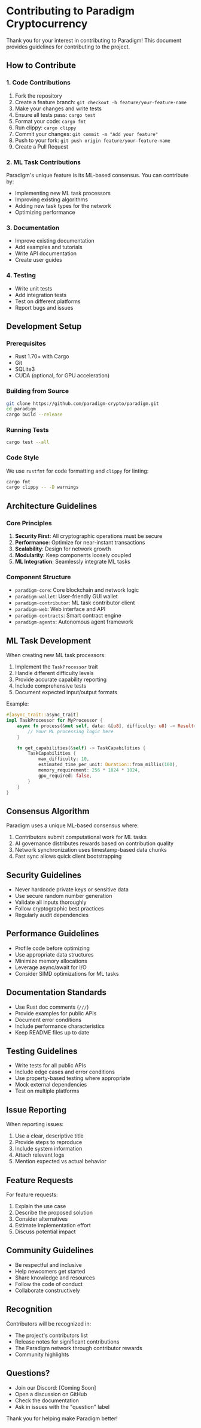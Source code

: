 # Contributing to Paradigm Cryptocurrency

Thank you for your interest in contributing to Paradigm! This document provides guidelines for contributing to the project.

## How to Contribute

### 1. Code Contributions

1. Fork the repository
2. Create a feature branch: `git checkout -b feature/your-feature-name`
3. Make your changes and write tests
4. Ensure all tests pass: `cargo test`
5. Format your code: `cargo fmt`
6. Run clippy: `cargo clippy`
7. Commit your changes: `git commit -m "Add your feature"`
8. Push to your fork: `git push origin feature/your-feature-name`
9. Create a Pull Request

### 2. ML Task Contributions

Paradigm's unique feature is its ML-based consensus. You can contribute by:

- Implementing new ML task processors
- Improving existing algorithms
- Adding new task types for the network
- Optimizing performance

### 3. Documentation

- Improve existing documentation
- Add examples and tutorials
- Write API documentation
- Create user guides

### 4. Testing

- Write unit tests
- Add integration tests
- Test on different platforms
- Report bugs and issues

## Development Setup

### Prerequisites

- Rust 1.70+ with Cargo
- Git
- SQLite3
- CUDA (optional, for GPU acceleration)

### Building from Source

```bash
git clone https://github.com/paradigm-crypto/paradigm.git
cd paradigm
cargo build --release
```

### Running Tests

```bash
cargo test --all
```

### Code Style

We use `rustfmt` for code formatting and `clippy` for linting:

```bash
cargo fmt
cargo clippy -- -D warnings
```

## Architecture Guidelines

### Core Principles

1. **Security First**: All cryptographic operations must be secure
2. **Performance**: Optimize for near-instant transactions
3. **Scalability**: Design for network growth
4. **Modularity**: Keep components loosely coupled
5. **ML Integration**: Seamlessly integrate ML tasks

### Component Structure

- `paradigm-core`: Core blockchain and network logic
- `paradigm-wallet`: User-friendly GUI wallet
- `paradigm-contributor`: ML task contributor client
- `paradigm-web`: Web interface and API
- `paradigm-contracts`: Smart contract engine
- `paradigm-agents`: Autonomous agent framework

## ML Task Development

When creating new ML task processors:

1. Implement the `TaskProcessor` trait
2. Handle different difficulty levels
3. Provide accurate capability reporting
4. Include comprehensive tests
5. Document expected input/output formats

Example:

```rust
#[async_trait::async_trait]
impl TaskProcessor for MyProcessor {
    async fn process(&mut self, data: &[u8], difficulty: u8) -> Result<Vec<u8>> {
        // Your ML processing logic here
    }

    fn get_capabilities(&self) -> TaskCapabilities {
        TaskCapabilities {
            max_difficulty: 10,
            estimated_time_per_unit: Duration::from_millis(100),
            memory_requirement: 256 * 1024 * 1024,
            gpu_required: false,
        }
    }
}
```

## Consensus Algorithm

Paradigm uses a unique ML-based consensus where:

1. Contributors submit computational work for ML tasks
2. AI governance distributes rewards based on contribution quality
3. Network synchronization uses timestamp-based data chunks
4. Fast sync allows quick client bootstrapping

## Security Guidelines

- Never hardcode private keys or sensitive data
- Use secure random number generation
- Validate all inputs thoroughly
- Follow cryptographic best practices
- Regularly audit dependencies

## Performance Guidelines

- Profile code before optimizing
- Use appropriate data structures
- Minimize memory allocations
- Leverage async/await for I/O
- Consider SIMD optimizations for ML tasks

## Documentation Standards

- Use Rust doc comments (`///`)
- Provide examples for public APIs
- Document error conditions
- Include performance characteristics
- Keep README files up to date

## Testing Guidelines

- Write tests for all public APIs
- Include edge cases and error conditions
- Use property-based testing where appropriate
- Mock external dependencies
- Test on multiple platforms

## Issue Reporting

When reporting issues:

1. Use a clear, descriptive title
2. Provide steps to reproduce
3. Include system information
4. Attach relevant logs
5. Mention expected vs actual behavior

## Feature Requests

For feature requests:

1. Explain the use case
2. Describe the proposed solution
3. Consider alternatives
4. Estimate implementation effort
5. Discuss potential impact

## Community Guidelines

- Be respectful and inclusive
- Help newcomers get started
- Share knowledge and resources
- Follow the code of conduct
- Collaborate constructively

## Recognition

Contributors will be recognized in:

- The project's contributors list
- Release notes for significant contributions
- The Paradigm network through contributor rewards
- Community highlights

## Questions?

- Join our Discord: [Coming Soon]
- Open a discussion on GitHub
- Check the documentation
- Ask in issues with the "question" label

Thank you for helping make Paradigm better!

